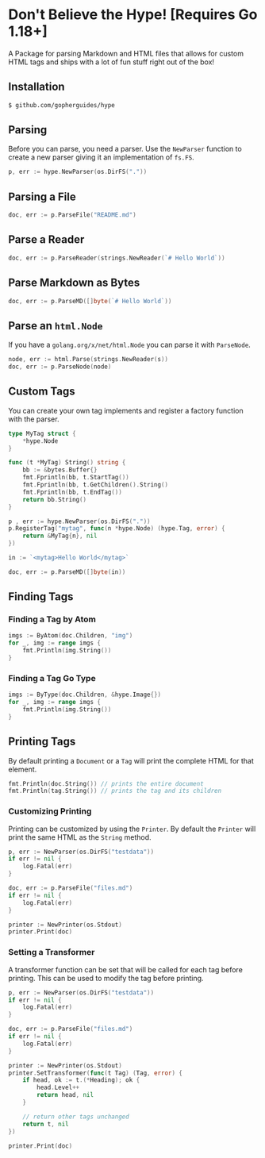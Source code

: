 # Don't Believe the Hype! **[Requires Go 1.18+]**

A Package for parsing Markdown and HTML files that allows for custom HTML tags and ships with a lot of fun stuff right out of the box!

## Installation

```bash
$ github.com/gopherguides/hype
```

## Parsing

Before you can parse, you need a parser. Use the `NewParser` function to create a new parser giving it an implementation of `fs.FS`.

```go
p, err := hype.NewParser(os.DirFS("."))
```

## Parsing a File

```go
doc, err := p.ParseFile("README.md")
```

## Parse a Reader

```go
doc, err := p.ParseReader(strings.NewReader(`# Hello World`))
```

## Parse Markdown as Bytes

```go
doc, err := p.ParseMD([]byte(`# Hello World`))
```

## Parse an `html.Node`

If you have a `golang.org/x/net/html.Node` you can parse it with `ParseNode`.

```go
node, err := html.Parse(strings.NewReader(s))
doc, err := p.ParseNode(node)
```

## Custom Tags

You can create your own tag implements and register a factory function with the parser.

```go
type MyTag struct {
    *hype.Node
}

func (t *MyTag) String() string {
    bb := &bytes.Buffer{}
    fmt.Fprintln(bb, t.StartTag())
    fmt.Fprintln(bb, t.GetChildren().String()
    fmt.Fprintln(bb, t.EndTag())
    return bb.String()
}

p , err := hype.NewParser(os.DirFS("."))
p.RegisterTag("mytag", func(n *hype.Node) (hype.Tag, error) {
    return &MyTag{n}, nil
})

in := `<mytag>Hello World</mytag>`

doc, err := p.ParseMD([]byte(in))
```

## Finding Tags

### Finding a Tag by Atom

```go
imgs := ByAtom(doc.Children, "img")
for _, img := range imgs {
    fmt.Println(img.String())
}
```

### Finding a Tag Go Type

```go
imgs := ByType(doc.Children, &hype.Image{})
for _, img := range imgs {
    fmt.Println(img.String())
}
```

## Printing Tags

By default printing a `Document` or a `Tag` will print the complete HTML for that element.

```go
fmt.Println(doc.String()) // prints the entire document
fmt.Println(tag.String()) // prints the tag and its children
```

### Customizing Printing

Printing can be customized by using the `Printer`. By default the `Printer` will print the same HTML as the `String` method.

```go
p, err := NewParser(os.DirFS("testdata"))
if err != nil {
    log.Fatal(err)
}

doc, err := p.ParseFile("files.md")
if err != nil {
    log.Fatal(err)
}

printer := NewPrinter(os.Stdout)
printer.Print(doc)
```

### Setting a Transformer

A transformer function can be set that will be called for each tag before printing. This can be used to modify the tag before printing.

```go
p, err := NewParser(os.DirFS("testdata"))
if err != nil {
    log.Fatal(err)
}

doc, err := p.ParseFile("files.md")
if err != nil {
    log.Fatal(err)
}

printer := NewPrinter(os.Stdout)
printer.SetTransformer(func(t Tag) (Tag, error) {
    if head, ok := t.(*Heading); ok {
        head.Level++
        return head, nil
    }

    // return other tags unchanged
    return t, nil
})

printer.Print(doc)
```
